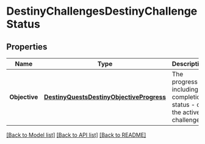 # DestinyChallengesDestinyChallengeStatus

## Properties
Name | Type | Description | Notes
------------ | ------------- | ------------- | -------------
**Objective** | [**DestinyQuestsDestinyObjectiveProgress**](Destiny.Quests.DestinyObjectiveProgress.md) | The progress - including completion status - of the active challenge. | [optional] 

[[Back to Model list]](../README.md#documentation-for-models) [[Back to API list]](../README.md#documentation-for-api-endpoints) [[Back to README]](../README.md)



